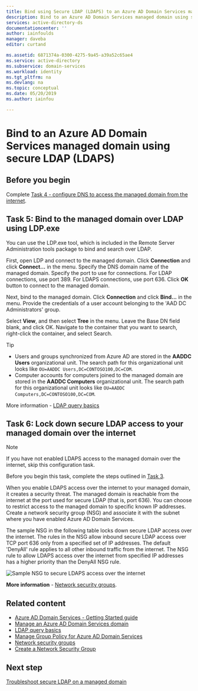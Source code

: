```yaml
---
title: Bind using Secure LDAP (LDAPS) to an Azure AD Domain Services managed domain | Microsoft Docs
description: Bind to an Azure AD Domain Services managed domain using secure LDAP (LDAPS)
services: active-directory-ds
documentationcenter: ''
author: iainfoulds
manager: daveba
editor: curtand

ms.assetid: 6871374a-0300-4275-9a45-a39a52c65ae4
ms.service: active-directory
ms.subservice: domain-services
ms.workload: identity
ms.tgt_pltfrm: na
ms.devlang: na
ms.topic: conceptual
ms.date: 05/20/2019
ms.author: iainfou

---
```

# Bind to an Azure AD Domain Services managed domain using secure LDAP (LDAPS)

## Before you begin
Complete [Task 4 - configure DNS to access the managed domain from the internet](active-directory-ds-ldaps-configure-dns.md).


## Task 5: Bind to the managed domain over LDAP using LDP.exe
You can use the LDP.exe tool, which is included in the Remote Server Administration tools package to bind and search over LDAP.

First, open LDP and connect to the managed domain. Click **Connection** and click **Connect...** in the menu. Specify the DNS domain name of the managed domain. Specify the port to use for connections. For LDAP connections, use port 389. For LDAPS connections, use port 636. Click **OK** button to connect to the managed domain.

Next, bind to the managed domain. Click **Connection** and click **Bind...** in the menu. Provide the credentials of a user account belonging to the 'AAD DC Administrators' group.

Select **View**, and then select **Tree** in the menu. Leave the Base DN field blank, and click OK. Navigate to the container that you want to search, right-click the container, and select Search.

> [!TIP]
> - Users and groups synchronized from Azure AD are stored in the **AADDC Users** organizational unit. The search path for this organizational unit looks like ```OU=AADDC Users,DC=CONTOSO100,DC=COM```.
> - Computer accounts for computers joined to the managed domain are stored in the **AADDC Computers** organizational unit. The search path for this organizational unit looks like ```OU=AADDC Computers,DC=CONTOSO100,DC=COM```.
>
>

More information - [LDAP query basics](https://docs.microsoft.com/windows/desktop/ad/creating-a-query-filter)


## Task 6: Lock down secure LDAP access to your managed domain over the internet
> [!NOTE]
> If you have not enabled LDAPS access to the managed domain over the internet, skip this configuration task.
>
>

Before you begin this task, complete the steps outlined in [Task 3](active-directory-ds-admin-guide-configure-secure-ldap-enable-ldaps.md).

When you enable LDAPS access over the internet to your managed domain, it creates a security threat. The managed domain is reachable from the internet at the port used for secure LDAP (that is, port 636). You can choose to restrict access to the managed domain to specific known IP addresses. Create a network security group (NSG) and associate it with the subnet where you have enabled Azure AD Domain Services.

The sample NSG in the following table locks down secure LDAP access over the internet. The rules in the NSG allow inbound secure LDAP access over TCP port 636 only from a specified set of IP addresses. The default 'DenyAll' rule applies to all other inbound traffic from the internet. The NSG rule to allow LDAPS access over the internet from specified IP addresses has a higher priority than the DenyAll NSG rule.

![Sample NSG to secure LDAPS access over the internet](./media/active-directory-domain-services-admin-guide/secure-ldap-sample-nsg.png)

**More information** - [Network security groups](../virtual-network/security-overview.md).


## Related content
* [Azure AD Domain Services - Getting Started guide](create-instance.md)
* [Manage an Azure AD Domain Services domain](manage-domain.md)
* [LDAP query basics](https://docs.microsoft.com/windows/desktop/ad/creating-a-query-filter)
* [Manage Group Policy for Azure AD Domain Services](manage-group-policy.md)
* [Network security groups](../virtual-network/security-overview.md)
* [Create a Network Security Group](../virtual-network/tutorial-filter-network-traffic.md)


## Next step
[Troubleshoot secure LDAP on a managed domain](tshoot-ldaps.md)
